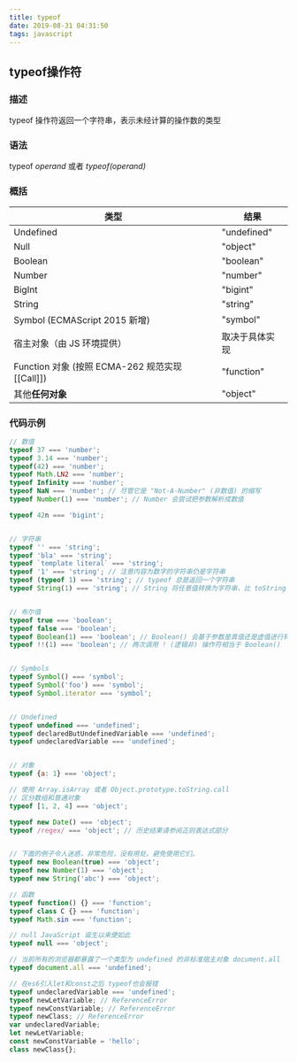 ```yaml
---
title: typeof
date: 2019-08-31 04:31:50
tags: javascript
---
```

## typeof操作符

### 描述

typeof 操作符返回一个字符串，表示未经计算的操作数的类型

### 语法

typeof *operand* 或者 *typeof(operand)*

### 概括

类型|结果
--|--
Undefined|"undefined"
Null|"object"
Boolean|"boolean"
Number|"number"
BigInt|"bigint"
String|"string"
Symbol (ECMAScript 2015 新增)|"symbol"
宿主对象（由 JS 环境提供）|取决于具体实现
Function 对象 (按照 ECMA-262 规范实现 [[Call]])|"function"
其他**任何对象**|"object"

### 代码示例

``` javascript
// 数值
typeof 37 === 'number';
typeof 3.14 === 'number';
typeof(42) === 'number';
typeof Math.LN2 === 'number';
typeof Infinity === 'number';
typeof NaN === 'number'; // 尽管它是 "Not-A-Number" (非数值) 的缩写
typeof Number(1) === 'number'; // Number 会尝试把参数解析成数值

typeof 42n === 'bigint';


// 字符串
typeof '' === 'string';
typeof 'bla' === 'string';
typeof `template literal` === 'string';
typeof '1' === 'string'; // 注意内容为数字的字符串仍是字符串
typeof (typeof 1) === 'string'; // typeof 总是返回一个字符串
typeof String(1) === 'string'; // String 将任意值转换为字符串，比 toString 更安全


// 布尔值
typeof true === 'boolean';
typeof false === 'boolean';
typeof Boolean(1) === 'boolean'; // Boolean() 会基于参数是真值还是虚值进行转换
typeof !!(1) === 'boolean'; // 两次调用 ! (逻辑非) 操作符相当于 Boolean()


// Symbols
typeof Symbol() === 'symbol';
typeof Symbol('foo') === 'symbol';
typeof Symbol.iterator === 'symbol';


// Undefined
typeof undefined === 'undefined';
typeof declaredButUndefinedVariable === 'undefined';
typeof undeclaredVariable === 'undefined';


// 对象
typeof {a: 1} === 'object';

// 使用 Array.isArray 或者 Object.prototype.toString.call
// 区分数组和普通对象
typeof [1, 2, 4] === 'object';

typeof new Date() === 'object';
typeof /regex/ === 'object'; // 历史结果请参阅正则表达式部分


// 下面的例子令人迷惑，非常危险，没有用处。避免使用它们。
typeof new Boolean(true) === 'object';
typeof new Number(1) === 'object';
typeof new String('abc') === 'object';

// 函数
typeof function() {} === 'function';
typeof class C {} === 'function';
typeof Math.sin === 'function';

// null JavaScript 诞生以来便如此
typeof null === 'object';

// 当前所有的浏览器都暴露了一个类型为 undefined 的非标准宿主对象 document.all
typeof document.all === 'undefined';

// 在es6引入let和const之后 typeof也会报错
typeof undeclaredVariable === 'undefined';
typeof newLetVariable; // ReferenceError
typeof newConstVariable; // ReferenceError
typeof newClass; // ReferenceError
var undeclaredVariable;
let newLetVariable;
const newConstVariable = 'hello';
class newClass{};
```
